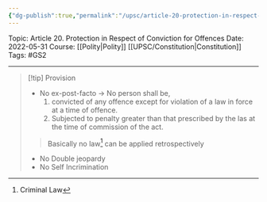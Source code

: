 ```yaml
---
{"dg-publish":true,"permalink":"/upsc/article-20-protection-in-respect-of-conviction-for-offences/","dgHomeLink":true,"dgPassFrontmatter":false}
---
```


Topic: Article 20. Protection in Respect of Conviction for Offences
Date: 2022-05-31
Course: [[Polity|Polity]] [[UPSC/Constitution|Constitution]]
Tags: #GS2 

---

> [!tip] Provision
> - No ex-post-facto -> No person shall be,
> 	1. convicted of any offence except for violation of a law in force at a time of offence.
> 	2. Subjected to penalty greater than that prescribed by the las at the time of commission of the act.
>> Basically no law[^1] can be applied retrospectively
> - No Double jeopardy
> - No Self Incrimination

[^1]: Criminal Law
